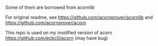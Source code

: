 Some of them are borrowed from acornlib

For original readme, see https://github.com/acornprover/acornlib and https://github.com/acornprover/acorn

This repo is used on my modified version of acorn https://github.com/ecbc0/acorn (may have bug)